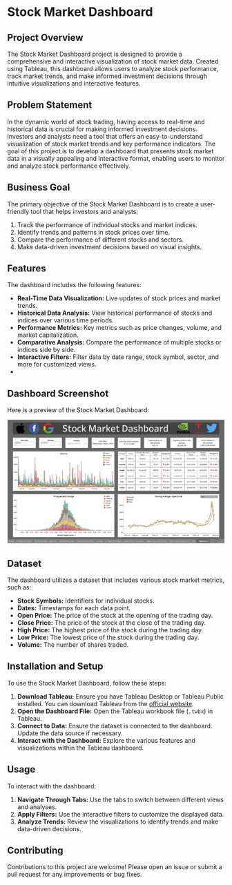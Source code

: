 # Stock Market Dashboard

## Project Overview
The Stock Market Dashboard project is designed to provide a comprehensive and interactive visualization of stock market data. Created using Tableau, this dashboard allows users to analyze stock performance, track market trends, and make informed investment decisions through intuitive visualizations and interactive features.

## Problem Statement
In the dynamic world of stock trading, having access to real-time and historical data is crucial for making informed investment decisions. Investors and analysts need a tool that offers an easy-to-understand visualization of stock market trends and key performance indicators. The goal of this project is to develop a dashboard that presents stock market data in a visually appealing and interactive format, enabling users to monitor and analyze stock performance effectively.

## Business Goal
The primary objective of the Stock Market Dashboard is to create a user-friendly tool that helps investors and analysts:
1. Track the performance of individual stocks and market indices.
2. Identify trends and patterns in stock prices over time.
3. Compare the performance of different stocks and sectors.
4. Make data-driven investment decisions based on visual insights.

## Features
The dashboard includes the following features:
- **Real-Time Data Visualization:** Live updates of stock prices and market trends.
- **Historical Data Analysis:** View historical performance of stocks and indices over various time periods.
- **Performance Metrics:** Key metrics such as price changes, volume, and market capitalization.
- **Comparative Analysis:** Compare the performance of multiple stocks or indices side by side.
- **Interactive Filters:** Filter data by date range, stock symbol, sector, and more for customized views.
- 
## Dashboard Screenshot
Here is a preview of the Stock Market Dashboard:

![Stock Market Dashboard](image.png)

## Dataset
The dashboard utilizes a dataset that includes various stock market metrics, such as:
- **Stock Symbols:** Identifiers for individual stocks.
- **Dates:** Timestamps for each data point.
- **Open Price:** The price of the stock at the opening of the trading day.
- **Close Price:** The price of the stock at the close of the trading day.
- **High Price:** The highest price of the stock during the trading day.
- **Low Price:** The lowest price of the stock during the trading day.
- **Volume:** The number of shares traded.

## Installation and Setup
To use the Stock Market Dashboard, follow these steps:

1. **Download Tableau:** Ensure you have Tableau Desktop or Tableau Public installed. You can download Tableau from the [official website](https://www.tableau.com/).
2. **Open the Dashboard File:** Open the Tableau workbook file (`.twbx`) in Tableau.
3. **Connect to Data:** Ensure the dataset is connected to the dashboard. Update the data source if necessary.
4. **Interact with the Dashboard:** Explore the various features and visualizations within the Tableau dashboard.

## Usage
To interact with the dashboard:
1. **Navigate Through Tabs:** Use the tabs to switch between different views and analyses.
2. **Apply Filters:** Use the interactive filters to customize the displayed data.
3. **Analyze Trends:** Review the visualizations to identify trends and make data-driven decisions.

## Contributing
Contributions to this project are welcome! Please open an issue or submit a pull request for any improvements or bug fixes. 

